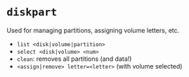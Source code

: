# `diskpart`
Used for managing partitions, assigning volume letters, etc.
* `list <disk|volume|partition>`
* `select <disk|volume> <num>`
* `clean`: removes all partitions (and data!)
* `<assign|remove> letter=<letter>` (with volume selected)
